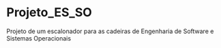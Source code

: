 # Projeto_ES_SO
Projeto de um escalonador para as cadeiras de Engenharia de Software e Sistemas Operacionais
